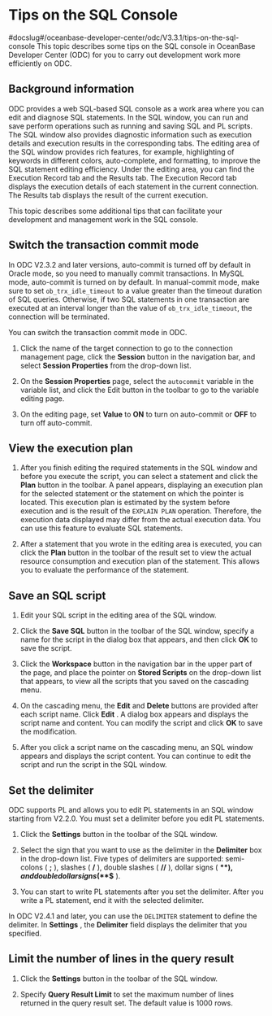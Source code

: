 Tips on the SQL Console 
============================================
#docslug#/oceanbase-developer-center/odc/V3.3.1/tips-on-the-sql-console
This topic describes some tips on the SQL console in OceanBase Developer Center (ODC) for you to carry out development work more efficiently on ODC. 

Background information 
-------------------------------

ODC provides a web SQL-based SQL console as a work area where you can edit and diagnose SQL statements. In the SQL window, you can run and save perform operations such as running and saving SQL and PL scripts. The SQL window also provides diagnostic information such as execution details and execution results in the corresponding tabs. The editing area of the SQL window provides rich features, for example, highlighting of keywords in different colors, auto-complete, and formatting, to improve the SQL statement editing efficiency. Under the editing area, you can find the Execution Record tab and the Results tab. The Execution Record tab displays the execution details of each statement in the current connection. The Results tab displays the result of the current execution. 

This topic describes some additional tips that can facilitate your development and management work in the SQL console. 

Switch the transaction commit mode 
-------------------------------------------

In ODC V2.3.2 and later versions, auto-commit is turned off by default in Oracle mode, so you need to manually commit transactions. In MySQL mode, auto-commit is turned on by default. In manual-commit mode, make sure to set `ob_trx_idle_timeout` to a value greater than the timeout duration of SQL queries. Otherwise, if two SQL statements in one transaction are executed at an interval longer than the value of `ob_trx_idle_timeout`, the connection will be terminated. 

You can switch the transaction commit mode in ODC. 

1. Click the name of the target connection to go to the connection management page, click the **Session** button in the navigation bar, and select **Session Properties** from the drop-down list.

   

2. On the **Session Properties** page, select the `autocommit` variable in the variable list, and click the Edit button in the toolbar to go to the variable editing page.

   

3. On the editing page, set **Value** to **ON** to turn on auto-commit or **OFF** to turn off auto-commit.

   




View the execution plan 
--------------------------------

1. After you finish editing the required statements in the SQL window and before you execute the script, you can select a statement and click the **Plan** button in the toolbar. A panel appears, displaying an execution plan for the selected statement or the statement on which the pointer is located. This execution plan is estimated by the system before execution and is the result of the `EXPLAIN PLAN` operation. Therefore, the execution data displayed may differ from the actual execution data. You can use this feature to evaluate SQL statements.

   

2. After a statement that you wrote in the editing area is executed, you can click the **Plan** button in the toolbar of the result set to view the actual resource consumption and execution plan of the statement. This allows you to evaluate the performance of the statement.

   




Save an SQL script 
---------------------------

1. Edit your SQL script in the editing area of the SQL window.

   

2. Click the **Save SQL** button in the toolbar of the SQL window, specify a name for the script in the dialog box that appears, and then click **OK** to save the script.

   

3. Click the **Workspace** button in the navigation bar in the upper part of the page, and place the pointer on **Stored Scripts** on the drop-down list that appears, to view all the scripts that you saved on the cascading menu.

   

4. On the cascading menu, the **Edit** and **Delete** buttons are provided after each script name. Click **Edit** . A dialog box appears and displays the script name and content. You can modify the script and click **OK** to save the modification.

   

5. After you click a script name on the cascading menu, an SQL window appears and displays the script content. You can continue to edit the script and run the script in the SQL window.

   




Set the delimiter 
--------------------------

ODC supports PL and allows you to edit PL statements in an SQL window starting from V2.2.0. You must set a delimiter before you edit PL statements. 

1. Click the **Settings** button in the toolbar of the SQL window.

   

2. Select the sign that you want to use as the delimiter in the **Delimiter** box in the drop-down list. Five types of delimiters are supported: semi-colons ( **;** ), slashes ( **/** ), double slashes ( **//** ), dollar signs ( **$** ), and double dollar signs ( **$$** ).

   

3. You can start to write PL statements after you set the delimiter. After you write a PL statement, end it with the selected delimiter.

   




In ODC V2.4.1 and later, you can use the `DELIMITER` statement to define the delimiter. In **Settings** , the **Delimiter** field displays the delimiter that you specified. 

Limit the number of lines in the query result 
------------------------------------------------------

1. Click the **Settings** button in the toolbar of the SQL window.

   

2. Specify **Query Result Limit** to set the maximum number of lines returned in the query result set. The default value is 1000 rows.

   



